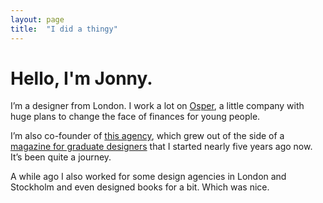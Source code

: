 ```yaml
---
layout: page
title:  "I did a thingy"
---
```


# Hello, I'm Jonny.

I’m a designer from London. I work a lot on [Osper](http://osper.com), a little company with huge plans to change the face of finances for young people.

I’m also co-founder of [this agency](http://zlbs.co), which grew out of the side of a [magazine for graduate designers](http://shellsuitzombie.co.uk) that I started nearly five years ago now. It’s been quite a journey.

A while ago I also worked for some design agencies in London and Stockholm and even designed books for a bit. Which was nice.
